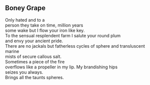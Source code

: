 Boney Grape
-----------
Only hated and to a  
person they take on time, million years  
some wake but I flow your iron like key.  
To the sensual resplendent farm I salute your round plum  
and envy your ancient pride.  
There are no jackals but fatherless cycles of sphere and transluscent marine  
mists of secure callous salt.  
Sometimes a piece of the fire  
overflows like a propeller in my lip. My brandishing hips  
seizes you always.  
Brings all the taunts spheres.  
